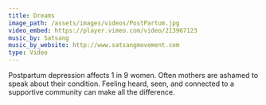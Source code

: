 ```yaml
---
title: Dreams
image_path: /assets/images/videos/PostPartum.jpg
video_embed: https://player.vimeo.com/video/213967123
music_by: Satsang
music_by_website: http://www.satsangmovement.com
type: Video
---
```


Postpartum depression affects 1 in 9 women. Often mothers are ashamed to speak about their condition. Feeling heard, seen, and connected to a supportive community can make all the difference.